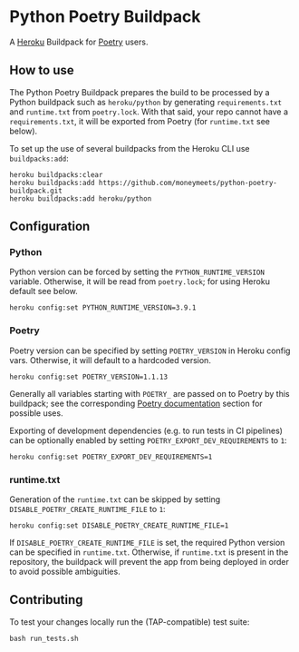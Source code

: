 # Python Poetry Buildpack

A [Heroku](https://devcenter.heroku.com/) Buildpack for [Poetry](https://github.com/python-poetry/poetry) users.

## How to use

The Python Poetry Buildpack prepares the build to be processed by a Python buildpack such as `heroku/python` by generating `requirements.txt` and `runtime.txt` from `poetry.lock`. With that said, your repo cannot have a `requirements.txt`, it will be exported from Poetry (for `runtime.txt` see below).

To set up the use of several buildpacks from the Heroku CLI use `buildpacks:add`:

```
heroku buildpacks:clear
heroku buildpacks:add https://github.com/moneymeets/python-poetry-buildpack.git
heroku buildpacks:add heroku/python
```

## Configuration

### Python

Python version can be forced by setting the `PYTHON_RUNTIME_VERSION` variable. Otherwise, it will be read from `poetry.lock`; for using Heroku default see below.

```
heroku config:set PYTHON_RUNTIME_VERSION=3.9.1
```

### Poetry

Poetry version can be specified by setting `POETRY_VERSION` in Heroku config vars. Otherwise, it will default to a hardcoded version.

```
heroku config:set POETRY_VERSION=1.1.13
```

Generally all variables starting with `POETRY_` are passed on to Poetry by this buildpack; see the corresponding [Poetry documentation](https://python-poetry.org/docs/configuration/#using-environment-variables) section for possible uses.

Exporting of development dependencies (e.g. to run tests in CI pipelines) can be optionally enabled by setting `POETRY_EXPORT_DEV_REQUIREMENTS` to `1`:

```
heroku config:set POETRY_EXPORT_DEV_REQUIREMENTS=1
```

### runtime.txt

Generation of the `runtime.txt` can be skipped by setting `DISABLE_POETRY_CREATE_RUNTIME_FILE` to `1`:

```
heroku config:set DISABLE_POETRY_CREATE_RUNTIME_FILE=1
```

If `DISABLE_POETRY_CREATE_RUNTIME_FILE` is set, the required Python version can be specified in `runtime.txt`. Otherwise, if `runtime.txt` is present in the repository, the buildpack will prevent the app from being deployed in order to avoid possible ambiguities.

## Contributing

To test your changes locally run the (TAP-compatible) test suite:

```
bash run_tests.sh
```
